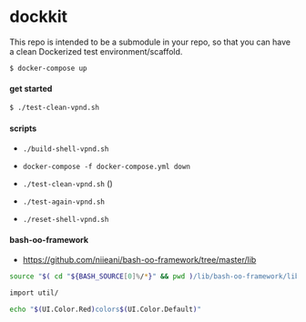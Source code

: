 
 # dockkit
 
 This repo is intended to be a submodule in your repo, so that you can have a clean Dockerized test environment/scaffold.
 
    $ docker-compose up

#### get started

```bash
$ ./test-clean-vpnd.sh
```

#### scripts

 * `./build-shell-vpnd.sh`
 * `docker-compose -f docker-compose.yml down`
 
 * `./test-clean-vpnd.sh` ()
 * `./test-again-vpnd.sh`
 
 * `./reset-shell-vpnd.sh`

#### bash-oo-framework
 
 * https://github.com/niieani/bash-oo-framework/tree/master/lib
 
```bash
source "$( cd "${BASH_SOURCE[0]%/*}" && pwd )/lib/bash-oo-framework/lib/oo-bootstrap.sh"

import util/

echo "$(UI.Color.Red)colors$(UI.Color.Default)"
```
